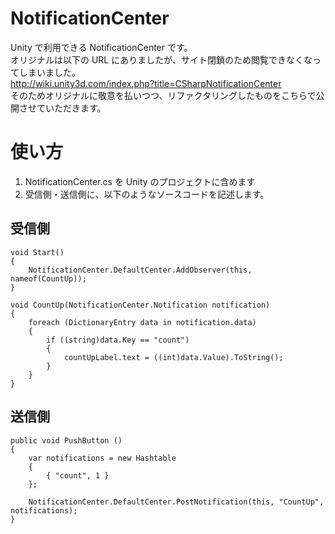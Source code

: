# NotificationCenter

Unity で利用できる NotificationCenter です。  
オリジナルは以下の URL にありましたが、サイト閉鎖のため閲覧できなくなってしまいました。  
http://wiki.unity3d.com/index.php?title=CSharpNotificationCenter  
そのためオリジナルに敬意を払いつつ、リファクタリングしたものをこちらで公開させていただきます。  

# 使い方
1. NotificationCenter.cs を Unity のプロジェクトに含めます
2. 受信側・送信側に、以下のようなソースコードを記述します。
## 受信側

```
void Start()
{
    NotificationCenter.DefaultCenter.AddObserver(this, nameof(CountUp));
}
```

```
void CountUp(NotificationCenter.Notification notification)
{
    foreach (DictionaryEntry data in notification.data)
    {
        if ((string)data.Key == "count")
        {
            countUpLabel.text = ((int)data.Value).ToString();
        }
    }
}
```

## 送信側
```
public void PushButton ()
{
    var notifications = new Hashtable
    {
        { "count", 1 }
    };

    NotificationCenter.DefaultCenter.PostNotification(this, "CountUp", notifications);
}
```
